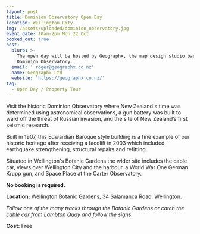 ```yaml
---
layout: post
title: Dominion Observatory Open Day
location: Wellington City
img: /assets/uploaded/dominion_observatory.jpg
event_date: 10am-2pm Mon 22 Oct
booked_out: true
host:
  blurb: >-
    The open day will be hosted by Geographx, the map design studio based in the
    Dominion Observatory.
  email: ' roger@geographx.co.nz'
  name: Geographx Ltd
  website: 'https://geographx.co.nz/'
tag:
  - Open Day / Property Tour
---
```

Visit the historic Dominion Observatory where New Zealand's time was determined using astronomical observations, a gun battery was built to ward off the threat of Russian invasion, and the site of New Zealand’s first seismic research.

Built in 1907, this Edwardian Baroque style building is a fine example of our historic heritage after receiving a facelift in 2003 which included earthquake strengthening, structural repairs and refitting. 

Situated in Wellington's Botanic Gardens the wider site includes the cable car, views over Wellington City and the harbour, a World War One German Krupp gun, and Space Place at the Carter Observatory. 

**No booking is required.** 

**Location:** Wellington Botanic Gardens, 34 Salamanca Road, Wellington.

_Follow one of the many tracks through the Botanic Gardens or catch the cable car from Lambton Quay and follow the signs._

**Cost:** Free
